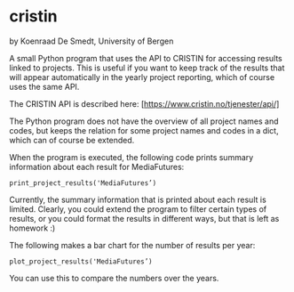 # cristin

by Koenraad De Smedt, University of Bergen

A small Python program that uses the API to CRISTIN for accessing
results linked to projects.
This is useful if you want to keep track of the results that will
appear automatically in the yearly project reporting, which of
course uses the same API. 

The CRISTIN API is described here: [https://www.cristin.no/tjenester/api/]

The Python program does not have the overview of all project
names and codes, but keeps the relation for some project names and
codes in a dict, which can of course be extended.

When the program is executed, the following code prints
summary information about each result for MediaFutures:

```print_project_results('MediaFutures’)```

Currently, the summary information that is printed about each
result is limited.
Clearly, you could extend the program to filter certain types
of results, or you could format the results in different ways,
but that is left as homework :)

The following makes a bar chart for the number of results per year:

```plot_project_results('MediaFutures’)```

You can use this to compare the numbers over the years.